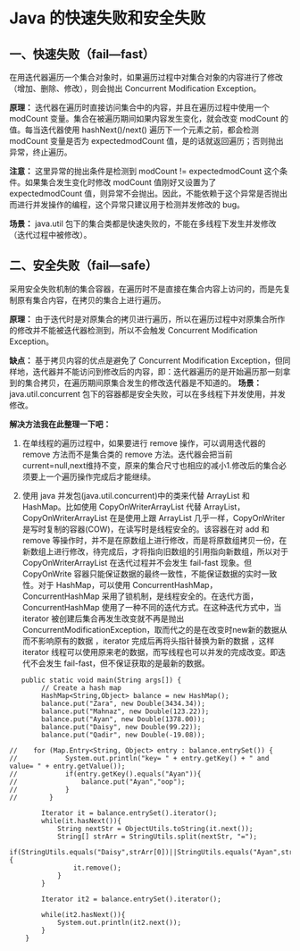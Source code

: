 # <p center="align">Java 的快速失败和安全失败</p>


## 一、快速失败（fail—fast）
在用迭代器遍历一个集合对象时，如果遍历过程中对集合对象的内容进行了修改（增加、删除、修改），则会抛出 Concurrent Modification Exception。

**原理：** 迭代器在遍历时直接访问集合中的内容，并且在遍历过程中使用一个 modCount 变量。集合在被遍历期间如果内容发生变化，就会改变 modCount 的值。每当迭代器使用 hashNext()/next() 遍历下一个元素之前，都会检测 modCount 变量是否为 expectedmodCount 值，是的话就返回遍历；否则抛出异常，终止遍历。

**注意：** 这里异常的抛出条件是检测到 modCount != expectedmodCount 这个条件。如果集合发生变化时修改 modCount 值刚好又设置为了 expectedmodCount 值，则异常不会抛出。因此，不能依赖于这个异常是否抛出而进行并发操作的编程，这个异常只建议用于检测并发修改的 bug。

**场景：** java.util 包下的集合类都是快速失败的，不能在多线程下发生并发修改（迭代过程中被修改）。

## 二、安全失败（fail—safe）
采用安全失败机制的集合容器，在遍历时不是直接在集合内容上访问的，而是先复制原有集合内容，在拷贝的集合上进行遍历。

**原理：** 由于迭代时是对原集合的拷贝进行遍历，所以在遍历过程中对原集合所作的修改并不能被迭代器检测到，所以不会触发 Concurrent Modification Exception。

**缺点：** 基于拷贝内容的优点是避免了 Concurrent Modification Exception，但同样地，迭代器并不能访问到修改后的内容，即：迭代器遍历的是开始遍历那一刻拿到的集合拷贝，在遍历期间原集合发生的修改迭代器是不知道的。
**场景：** java.util.concurrent 包下的容器都是安全失败，可以在多线程下并发使用，并发修改。


**解决方法我在此整理一下吧：**

1. 在单线程的遍历过程中，如果要进行 remove 操作，可以调用迭代器的 remove 方法而不是集合类的 remove 方法。迭代器会把当前current=null,next维持不变，原来的集合尺寸也相应的减小1.修改后的集合必须要上一个遍历操作完成后才能继续。

2. 使用 java 并发包(java.util.concurrent)中的类来代替 ArrayList 和 HashMap。比如使用 CopyOnWriterArrayList 代替 ArrayList，CopyOnWriterArrayList 在是使用上跟 ArrayList 几乎一样，CopyOnWriter 是写时复制的容器(COW)，在读写时是线程安全的。该容器在对 add 和 remove 等操作时，并不是在原数组上进行修改，而是将原数组拷贝一份，在新数组上进行修改，待完成后，才将指向旧数组的引用指向新数组，所以对于 CopyOnWriterArrayList 在迭代过程并不会发生 fail-fast 现象。但 CopyOnWrite 容器只能保证数据的最终一致性，不能保证数据的实时一致性。对于 HashMap，可以使用 ConcurrentHashMap，ConcurrentHashMap 采用了锁机制，是线程安全的。在迭代方面，ConcurrentHashMap 使用了一种不同的迭代方式。在这种迭代方式中，当 iterator 被创建后集合再发生改变就不再是抛出 ConcurrentModificationException，取而代之的是在改变时new新的数据从而不影响原有的数据 ，iterator 完成后再将头指针替换为新的数据 ，这样 iterator 线程可以使用原来老的数据，而写线程也可以并发的完成改变。即迭代不会发生 fail-fast，但不保证获取的是最新的数据。


```
   public static void main(String args[]) {
        // Create a hash map
        HashMap<String,Object> balance = new HashMap();
        balance.put("Zara", new Double(3434.34));
        balance.put("Mahnaz", new Double(123.22));
        balance.put("Ayan", new Double(1378.00));
        balance.put("Daisy", new Double(99.22));
        balance.put("Qadir", new Double(-19.08));

//    for (Map.Entry<String, Object> entry : balance.entrySet()) {
//            System.out.println("key= " + entry.getKey() + " and value= " + entry.getValue());
//            if(entry.getKey().equals("Ayan")){
//                balance.put("Ayan","oop");
//            }
//        }

        Iterator it = balance.entrySet().iterator();
        while(it.hasNext()){
            String nextStr = ObjectUtils.toString(it.next());
            String[] strArr = StringUtils.split(nextStr, "=");
            if(StringUtils.equals("Daisy",strArr[0])||StringUtils.equals("Ayan",strArr[0])){
                it.remove();
            }
        }

        Iterator it2 = balance.entrySet().iterator();

        while(it2.hasNext()){
            System.out.println(it2.next());
        }
    }
```





